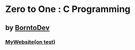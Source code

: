 # Zero to One : C Programming

## by [BorntoDev](https://academy.borntodev.com)
### [MyWebsite(on test)](https://zerohx.github.io/C-Learning/)

